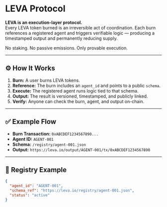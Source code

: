 # LEVA Protocol

**LEVA is an execution-layer protocol.**  
Every LEVA token burned is an irreversible act of coordination. Each burn references a registered agent and triggers verifiable logic — producing a timestamped output and permanently reducing supply.

No staking. No passive emissions. Only provable execution.

---

## ⚙️ How It Works

1. **Burn:** A user burns LEVA tokens.  
2. **Reference:** The burn includes an `agent_id` and points to a public `schema`.  
3. **Execute:** The registered agent runs logic tied to that schema.  
4. **Output:** The result is versioned, timestamped, and publicly linked.  
5. **Verify:** Anyone can check the burn, agent, and output on-chain.

---

## ✅ Example Flow

- **Burn Transaction:** `0xABCDEF1234567890...`  
- **Agent ID:** `AGENT-001`  
- **Schema:** `/registry/agent-001.json`  
- **Output:** `https://leva.io/output/AGENT-001/tx/0xABCDEF1234567890`

---

## 📂 Registry Example

```json
{
  "agent_id": "AGENT-001",
  "schema_ref": "https://leva.io/registry/agent-001.json",
  "status": "active"
}
